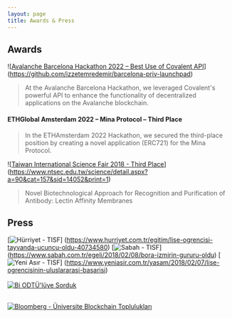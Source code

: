 ```yaml
---
layout: page
title: Awards & Press
---
```


## Awards

![[Avalanche Barcelona Hackathon 2022 – Best Use of Covalent API](https://i.imgur.com/MhYK86c.jpeg)] (https://github.com/izzetemredemir/barcelona-priv-launchpad)
> At the Avalanche Barcelona Hackathon, we leveraged Covalent's powerful API to enhance the functionality of decentralized applications on the Avalanche blockchain.

#### ETHGlobal Amsterdam 2022 – Mina Protocol – Third Place
> In the ETHAmsterdam 2022 Hackathon, we secured the third-place position by creating a novel application (ERC721) for the Mina Protocol.

![[Taiwan International Science Fair 2018 - Third Place](https://i.imgur.com/MhYK86c.jpeg)] (https://www.ntsec.edu.tw/science/detail.aspx?a=90&cat=157&sid=14052&print=1) 

> Novel Biotechnological Approach for Recognition and Purification of Antibody: Lectin Affinity Membranes

## Press
 [![Hürriyet - TISF]()] (https://www.hurriyet.com.tr/egitim/lise-ogrencisi-tayvanda-ucuncu-oldu-40734580) 
 [![Sabah - TISF]()] (https://www.sabah.com.tr/egeli/2018/02/08/bora-izmirin-gururu-oldu) 
[![Yeni Asır  - TISF]()] (https://www.yeniasir.com.tr/yasam/2018/02/07/lise-ogrencisinin-uluslararasi-basarisi)
<br />
<br />
[![Bi ODTÜ'lüye Sorduk](https://i.imgur.com/MhYK86c.jpeg)](https://youtu.be/LUQjGP8Goh8)
<br />
<br />

[![Bloomberg - Üniversite Blockchain Toplulukları](https://i.ibb.co/bHDYrL9/Screenshot-2024-04-26-at-21-04-45.png)](https://youtu.be/G0-Y3UBu9t0)



